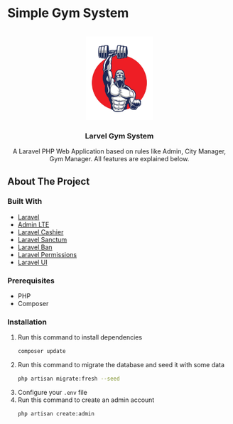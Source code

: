 # Simple Gym System

<!-- PROJECT LOGO -->
<br />
<div align="center">
  <a href="#">
    <img src="public/images/gym-logo.jpg" alt="Logo" width="150" />
  </a>

  <h3 align="center">Larvel Gym System</h3>

  <p align="center">
    A Laravel PHP Web Application based on rules like Admin, City Manager, Gym Manager. All features are explained below.
  </p>
</div>

<!-- ABOUT THE PROJECT -->

## About The Project

### Built With

-   [Laravel](https://laravel.com/)
-   [Admin LTE](https://adminlte.io/)
-   [Laravel Cashier](https://github.com/laravel/cashier-stripe/)
-   [Laravel Sanctum](https://github.com/laravel/sanctum/)
-   [Laravel Ban](https://github.com/cybercog/laravel-ban/)
-   [Laravel Permissions](https://github.com/spatie/laravel-permission/)
-   [Laravel UI](https://github.com/laravel/ui)

<!-- ### ERD & Mapping

![gym edited](https://user-images.githubusercontent.com/97949768/156903803-d0e015de-a274-4a9a-a25c-de8434383991.png)
 -->

### Prerequisites

-   PHP
-   Composer

### Installation

1. Run this command to install dependencies
    ```sh
    composer update
    ```
2. Run this command to migrate the database and seed it with some data
    ```sh
    php artisan migrate:fresh --seed
    ```
3. Configure your `.env` file
4. Run this command to create an admin account
    ```sh
    php artisan create:admin
    ```
